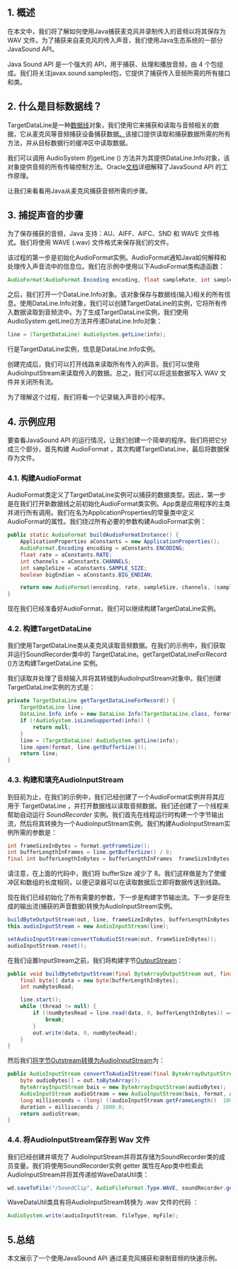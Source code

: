 ## 1. 概述

在本文中，我们将了解如何使用Java捕获麦克风并录制传入的音频以将其保存为 WAV 文件。为了捕获来自麦克风的传入声音，我们使用Java生态系统的一部分JavaSound API。

Java Sound API 是一个强大的 API，用于捕获、处理和播放音频，由 4 个包组成。我们将关注javax.sound.sampled包，它提供了捕获传入音频所需的所有接口和类。

## 2. 什么是目标数据线？

TargetDataLine是一种[数据线](https://docs.oracle.com/en/java/javase/11/docs/api/java.desktop/javax/sound/sampled/DataLine.html)对象，我们使用它来捕获和读取与音频相关的数据，它从麦克风等音频捕获设备捕获数据[。](https://docs.oracle.com/en/java/javase/11/docs/api/java.desktop/javax/sound/sampled/TargetDataLine.html)该接口提供读取和捕获数据所需的所有方法，并从目标数据行的缓冲区中读取数据。

我们可以调用 AudioSystem 的getLine () 方法并为其提供DataLine.Info对象，该对象提供音频的所有传输控制方法。Oracle[文档](https://docs.oracle.com/javase/8/docs/technotes/guides/sound/programmer_guide/chapter2.html)详细解释了JavaSound API 的工作原理。

让我们来看看用Java从麦克风捕获音频所需的步骤。

## 3. 捕捉声音的步骤

为了保存捕获的音频，Java 支持：AU、AIFF、AIFC、SND 和 WAVE 文件格式。我们将使用 WAVE (.wav) 文件格式来保存我们的文件。

该过程的第一步是初始化AudioFormat实例。AudioFormat通知Java如何解释和处理传入声音流中的信息位。我们在示例中使用以下AudioFormat类构造函数：

```java
AudioFormat(AudioFormat.Encoding encoding, float sampleRate, int sampleSizeInBits, int channels, int frameSize, float frameRate, boolean bigEndian)
```

之后，我们打开一个DataLine.Info对象。该对象保存与数据线(输入)相关的所有信息。使用DataLine.Info对象，我们可以创建TargetDataLine的实例，它将所有传入数据读取到音频流中。为了生成TargetDataLine实例，我们使用AudioSystem.getLine()方法并传递DataLine.Info对象：

```java
line = (TargetDataLine) AudioSystem.getLine(info);
```

行是TargetDataLine实例，信息是DataLine.Info实例。

创建完成后，我们可以打开线路来读取所有传入的声音。我们可以使用 AudioInputStream来读取传入的数据。总之，我们可以将这些数据写入 WAV 文件并关闭所有流。

为了理解这个过程，我们将看一个记录输入声音的小程序。

## 4. 示例应用

要查看JavaSound API 的运行情况，让我们创建一个简单的程序。我们将把它分成三个部分，首先构建 AudioFormat ，其次构建TargetDataLine，最后将数据保存为文件。

### 4.1. 构建AudioFormat

AudioFormat类定义了TargetDataLine实例可以捕获的数据类型。因此，第一步是在我们打开新数据线之前初始化AudioFormat类实例。App类是应用程序的主类并进行所有调用。我们在名为ApplicationProperties的常量类中定义AudioFormat的属性。我们绕过所有必要的参数构建AudioFormat实例：

```java
public static AudioFormat buildAudioFormatInstance() {
    ApplicationProperties aConstants = new ApplicationProperties();
    AudioFormat.Encoding encoding = aConstants.ENCODING;
    float rate = aConstants.RATE;
    int channels = aConstants.CHANNELS;
    int sampleSize = aConstants.SAMPLE_SIZE;
    boolean bigEndian = aConstants.BIG_ENDIAN;

    return new AudioFormat(encoding, rate, sampleSize, channels, (sampleSize / 8)  channels, rate, bigEndian);
}
```

现在我们已经准备好AudioFormat，我们可以继续构建TargetDataLine实例。

### 4.2. 构建TargetDataLine

我们使用TargetDataLine类从麦克风读取音频数据。在我们的示例中，我们获取并运行SoundRecorder类中的 TargetDataLine。getTargetDataLineForRecord ()方法构建TargetDataLine 实例。

我们读取并处理了音频输入并将其转储到AudioInputStream对象中。我们创建TargetDataLine实例的方式是：

```java
private TargetDataLine getTargetDataLineForRecord() {
    TargetDataLine line;
    DataLine.Info info = new DataLine.Info(TargetDataLine.class, format);
    if (!AudioSystem.isLineSupported(info)) {
        return null;
    }
    line = (TargetDataLine) AudioSystem.getLine(info);
    line.open(format, line.getBufferSize());
    return line;
}
```

### 4.3. 构建和填充AudioInputStream

到目前为止，在我们的示例中，我们已经创建了一个AudioFormat实例并将其应用于 TargetDataLine ，并打开数据线以读取音频数据。我们还创建了一个线程来帮助自动运行 <em>SoundRecorder</em> 实例。我们首先在线程运行时构建一个字节输出流，然后将其转换为一个AudioInputStream实例。我们构建AudioInputStream实例所需的参数是：

```java
int frameSizeInBytes = format.getFrameSize();
int bufferLengthInFrames = line.getBufferSize() / 8;
final int bufferLengthInBytes = bufferLengthInFrames  frameSizeInBytes;
```

请注意，在上面的代码中，我们将 bufferSize 减少了 8。我们这样做是为了使缓冲区和数组的长度相同，以便记录器可以在读取数据后立即将数据传送到线路。

现在我们已经初始化了所有需要的参数，下一步是构建字节输出流。下一步是将生成的输出流(捕获的声音数据)转换为AudioInputStream实例。

```java
buildByteOutputStream(out, line, frameSizeInBytes, bufferLengthInBytes);
this.audioInputStream = new AudioInputStream(line);

setAudioInputStream(convertToAudioIStream(out, frameSizeInBytes));
audioInputStream.reset();
```

在我们设置InputStream之前，我们将构建字节[OutputStream](https://www.baeldung.com/java-outputstream)：

```java
public void buildByteOutputStream(final ByteArrayOutputStream out, final TargetDataLine line, int frameSizeInBytes, final int bufferLengthInBytes) throws IOException {
    final byte[] data = new byte[bufferLengthInBytes];
    int numBytesRead;

    line.start();
    while (thread != null) {
        if ((numBytesRead = line.read(data, 0, bufferLengthInBytes)) == -1) {
            break;
        }
        out.write(data, 0, numBytesRead);
    }
}
```

然后我们[将字节Outstream转换为AudioInputStream](https://www.baeldung.com/convert-byte-array-to-input-stream)为：

```java
public AudioInputStream convertToAudioIStream(final ByteArrayOutputStream out, int frameSizeInBytes) {
    byte audioBytes[] = out.toByteArray();
    ByteArrayInputStream bais = new ByteArrayInputStream(audioBytes);
    AudioInputStream audioStream = new AudioInputStream(bais, format, audioBytes.length / frameSizeInBytes);
    long milliseconds = (long) ((audioInputStream.getFrameLength()  1000) / format.getFrameRate());
    duration = milliseconds / 1000.0;
    return audioStream;
}
```

### 4.4. 将AudioInputStream保存到 Wav 文件

我们已经创建并填充了 AudioInputStream并将其存储为SoundRecorder类的成员变量。我们将使用SoundRecorder实例 getter 属性在App类中检索此AudioInputStream并将其传递给WaveDataUtil类：

```java
wd.saveToFile("/SoundClip", AudioFileFormat.Type.WAVE, soundRecorder.getAudioInputStream());
```

WaveDataUtil类具有将AudioInputStream转换为 .wav 文件的代码 ：

```java
AudioSystem.write(audioInputStream, fileType, myFile);
```

## 5.总结

本文展示了一个使用JavaSound API 通过麦克风捕获和录制音频的快速示例。